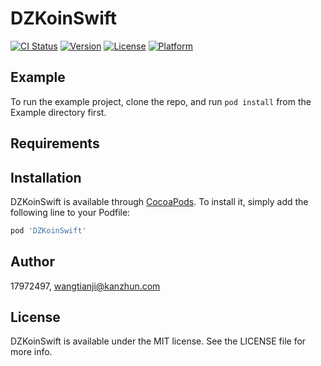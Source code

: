 # DZKoinSwift

[![CI Status](https://img.shields.io/travis/17972497/DZKoinSwift.svg?style=flat)](https://travis-ci.org/17972497/DZKoinSwift)
[![Version](https://img.shields.io/cocoapods/v/DZKoinSwift.svg?style=flat)](https://cocoapods.org/pods/DZKoinSwift)
[![License](https://img.shields.io/cocoapods/l/DZKoinSwift.svg?style=flat)](https://cocoapods.org/pods/DZKoinSwift)
[![Platform](https://img.shields.io/cocoapods/p/DZKoinSwift.svg?style=flat)](https://cocoapods.org/pods/DZKoinSwift)

## Example

To run the example project, clone the repo, and run `pod install` from the Example directory first.

## Requirements

## Installation

DZKoinSwift is available through [CocoaPods](https://cocoapods.org). To install
it, simply add the following line to your Podfile:

```ruby
pod 'DZKoinSwift'
```

## Author

17972497, wangtianji@kanzhun.com

## License

DZKoinSwift is available under the MIT license. See the LICENSE file for more info.
